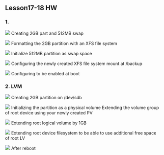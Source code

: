 ## Lesson17-18 HW

### 1.

![](1_1_part_and_swap.png)
Creating 2GB part and 512MB swap

![](1_3_xfs_sys.png)
Formatting the 2GB partition with an XFS file system

![](1_4_mkswap.png)
Initialize 512MB partition as swap space

![](1_5_to_backup.png)
Configuring the newly created XFS file system mount at /backup

![](1_6_configure_at_boot.png)
Configuring to be enabled at boot


### 2. LVM

![](2_1_create_2g_part.png)
Creating 2GB partition on /dev/sdb

![](2_2_3_pv_vg.png)
Initializing the partition as a physical volume
Extending the volume group of root device using your newly created PV

![](2_4_extend_lv.png)
Extending root logical volume by 1GB

![](2_6_extend_root.png)
Extending root device filesystem to be able to use 
additional free space of root LV

![](2_7_after_reboot.png)
After reboot